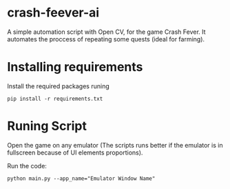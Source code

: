# crash-feever-ai

A simple automation script with Open CV, for the game Crash Fever. It automates the proccess of repeating some quests (ideal for farming).

# Installing requirements

Install the required packages runing

```
pip install -r requirements.txt
```

# Runing Script

Open the game on any emulator (The scripts runs better if the emulator is in fullscreen because of UI elements proportions).

Run the code:

```
python main.py --app_name="Emulator Window Name"
```
